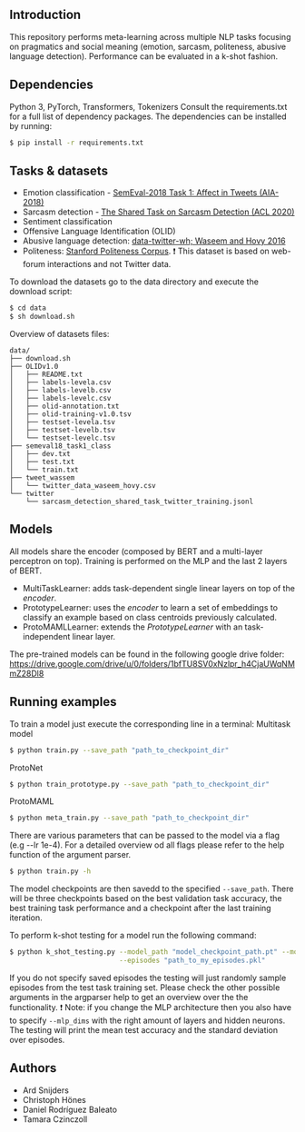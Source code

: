 ## Introduction

This repository performs meta-learning across multiple NLP tasks focusing on pragmatics and social meaning (emotion, sarcasm, politeness, abusive language detection). Performance can be evaluated in a k-shot fashion.

## Dependencies

Python 3, PyTorch, Transformers, Tokenizers
Consult the requirements.txt for a full list of dependency packages.
The dependencies can be installed by running:
```sh
$ pip install -r requirements.txt
```

## Tasks & datasets

- Emotion classification - [SemEval-2018 Task 1: Affect in Tweets (AIA-2018)](https://competitions.codalab.org/competitions/17751)
- Sarcasm detection - [The Shared Task on Sarcasm Detection (ACL 2020)](https://competitions.codalab.org/competitions/22247)
- Sentiment classification
- Offensive Language Identification (OLID)
- Abusive language detection: [data-twitter-wh; Waseem and Hovy 2016](https://github.com/zeerakw/hatespeech)
- Politeness: [Stanford Politeness Corpus](http://www.cs.cornell.edu/~cristian/Politeness.html).
  :exclamation:	This dataset is based on web-forum interactions and not Twitter data.

To download the datasets go to the data directory and execute the download script:

```sh
$ cd data
$ sh download.sh
```

Overview of datasets files:
```tree
data/
├── download.sh
├── OLIDv1.0
│   ├── README.txt
│   ├── labels-levela.csv
│   ├── labels-levelb.csv
│   ├── labels-levelc.csv
│   ├── olid-annotation.txt
│   ├── olid-training-v1.0.tsv
│   ├── testset-levela.tsv
│   ├── testset-levelb.tsv
│   └── testset-levelc.tsv
├── semeval18_task1_class
│   ├── dev.txt
│   ├── test.txt
│   └── train.txt
├── tweet_wassem
│   └── twitter_data_waseem_hovy.csv
└── twitter
    └── sarcasm_detection_shared_task_twitter_training.jsonl
```

## Models

All models share the encoder (composed by BERT and a multi-layer perceptron on top). Training is performed on the MLP and the last 2 layers of BERT.

- MultiTaskLearner: adds task-dependent single linear layers on top of the _encoder_.
- PrototypeLearner: uses the _encoder_ to learn a set of embeddings to classify an example based on class centroids previously calculated.
- ProtoMAMLLearner: extends the _PrototypeLearner_ with an task-independent linear layer.

The pre-trained models can be found in the following google drive folder:
https://drive.google.com/drive/u/0/folders/1bfTU8SV0xNzlpr_h4CjaUWqNMmZ28Dl8

## Running examples

To train a model just execute the corresponding line in a terminal:
Multitask model
```sh
$ python train.py --save_path "path_to_checkpoint_dir"
```
ProtoNet
```sh
$ python train_prototype.py --save_path "path_to_checkpoint_dir"
```
ProtoMAML
```sh
$ python meta_train.py --save_path "path_to_checkpoint_dir"
```
There are various parameters that can be passed to the model via a flag (e.g --lr 1e-4). For a detailed overview od all flags please refer to the help function of the argument parser. 
```sh
$ python train.py -h
```
The model checkpoints are then savedd to the specified ```--save_path```. There will be three checkpoints based on the best validation task accuracy, the best training task performance and a checkpoint after the last training iteration.

To perform k-shot testing for a model run the following command:
```sh
$ python k_shot_testing.py --model_path "model_checkpoint_path.pt" --model "model_name" --task "testing_task_name" --k 4 \
                           --episodes "path_to_my_episodes.pkl"
```
If you do not specify saved episodes the testing will just randomly sample episodes from the test task training set.
Please check the other possible arguments in the argparser help to get an overview over the the functionality.
:exclamation: Note: if you change the MLP architecture then you also have to specify ```--mlp_dims``` with the right amount of layers and hidden neurons. The testing will print the mean test accuracy and the standard deviation over episodes.

## Authors

- Ard Snijders
- Christoph Hönes
- Daniel Rodríguez Baleato
- Tamara Czinczoll
